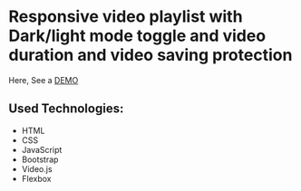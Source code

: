# Responsive video playlist with Dark/light mode toggle and video duration and video saving protection

Here, See a [DEMO](https://cheerful-bienenstitch-239dd7.netlify.app/lessons.html)

## Used Technologies:

- HTML
- CSS
- JavaScript
- Bootstrap
- Video.js
- Flexbox


